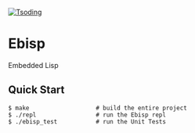[![Tsoding](https://img.shields.io/badge/twitch.tv-tsoding-purple?logo=twitch&style=for-the-badge)](https://www.twitch.tv/tsoding)

# Ebisp

Embedded Lisp

## Quick Start

```
$ make                   # build the entire project
$ ./repl                 # run the Ebisp repl
$ ./ebisp_test           # run the Unit Tests
```
